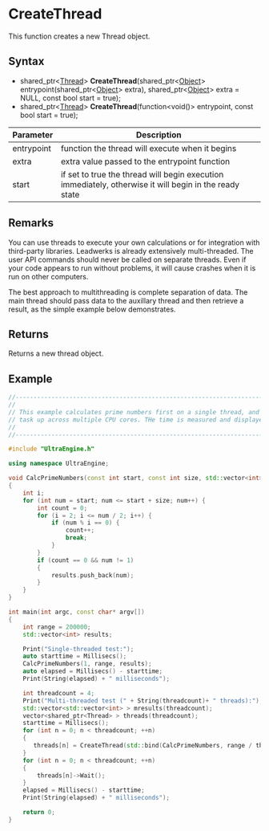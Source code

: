 # CreateThread

This function creates a new Thread object.

## Syntax

- shared_ptr<[Thread](Thread.md)> **CreateThread**(shared_ptr<[Object](Object.md)\> entrypoint(shared_ptr<[Object](Object.md)\> extra), shared_ptr<[Object](Object.md)\> extra = NULL, const bool start = true);
- shared_ptr<[Thread](Thread.md)> **CreateThread**(function<void()> entrypoint, const bool start = true);

| Parameter | Description |
| --- | --- |
| entrypoint | function the thread will execute when it begins |
| extra | extra value passed to the entrypoint function |
| start | if set to true the thread will begin execution immediately, otherwise it will begin in the ready state |

## Remarks

You can use threads to execute your own calculations or for integration with third-party libraries. Leadwerks is already extensively multi-threaded. The user API commands should never be called on separate threads. Even if your code appears to run without problems, it will cause crashes when it is run on other computers.

The best approach to multithreading is complete separation of data. The main thread should pass data to the auxillary thread and then retrieve a result, as the simple example below demonstrates.

## Returns

Returns a new thread object.

## Example

```c++
//-----------------------------------------------------------------------------------------------
// 
// This example calculates prime numbers first on a single thread, and then splits the
// task up across multiple CPU cores. THe time is measured and displayed for each run.
// 
//-----------------------------------------------------------------------------------------------

#include "UltraEngine.h"

using namespace UltraEngine;

void CalcPrimeNumbers(const int start, const int size, std::vector<int>& results)
{
    int i;
    for (int num = start; num <= start + size; num++) {
        int count = 0;
        for (i = 2; i <= num / 2; i++) {
            if (num % i == 0) {
                count++;
                break;
            }
        }
        if (count == 0 && num != 1)
        {
            results.push_back(num);
        }
    }
}

int main(int argc, const char* argv[])
{
    int range = 200000;
    std::vector<int> results;

    Print("Single-threaded test:");
    auto starttime = Millisecs();
    CalcPrimeNumbers(1, range, results);
    auto elapsed = Millisecs() - starttime;
    Print(String(elapsed) + " milliseconds");

    int threadcount = 4;
    Print("Multi-threaded test (" + String(threadcount)+ " threads):");
    std::vector<std::vector<int> > mresults(threadcount);
    vector<shared_ptr<Thread> > threads(threadcount);
    starttime = Millisecs();
    for (int n = 0; n < threadcount; ++n)
    {
       threads[n] = CreateThread(std::bind(CalcPrimeNumbers, range / threadcount * n, range / threadcount, mresults[n]), true);
    }
    for (int n = 0; n < threadcount; ++n)
    {
        threads[n]->Wait();
    }
    elapsed = Millisecs() - starttime;
    Print(String(elapsed) + " milliseconds");

    return 0;
}
```
